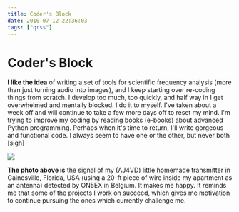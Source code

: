```yaml
---
title: Coder's Block
date: 2010-07-12 22:36:03
tags: ["qrss"]
---
```


# Coder's Block

__I like the idea__ of writing a set of tools for scientific frequency analysis (more than just turning audio into images), and I keep starting over re-coding things from scratch. I develop too much, too quickly, and half way in I get overwhelmed and mentally blocked. I do it to myself. I've taken about a week off and will continue to take a few more days off to reset my mind. I'm trying to improve my coding by reading books (e-books) about advanced Python programming. Perhaps when it's time to return, I'll write gorgeous and functional code. I always seem to have one or the other, but never both \[sigh\]

<div class="text-center img-border">

![](qrss_aj4vd_belgium.jpg)

</div>

__The photo above is__ the signal of my (AJ4VD) little homemade transmitter in Gainesville, Florida, USA (using a 20-ft piece of wire inside my apartment as an antenna) detected by ON5EX in Belgium. It makes me happy. It reminds me that some of the projects I work on succeed, which gives me motivation to continue pursuing the ones which currently challenge me.

